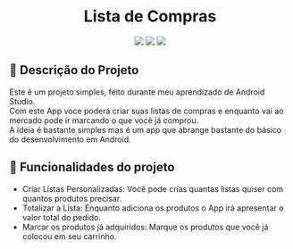 <h1 align="center"> Lista de Compras </h1>
<p align="center">
<img src="https://user-images.githubusercontent.com/99930836/182441299-87df9b36-83fa-4a55-9adc-bbbf1b47ac3b.PNG"/>
<img src="https://user-images.githubusercontent.com/99930836/182445031-a76afa51-9075-4095-a0d6-297c3c2b0923.PNG"/>
<img src="https://user-images.githubusercontent.com/99930836/182445013-e7acc2d8-2fa0-441e-903f-a7352face636.PNG"/>
</p>

## :memo: Descrição do Projeto
Este é um projeto simples, feito durante meu aprendizado de Android Studio.<br>
Com este App voce poderá criar suas listas de compras e enquanto vai ao mercado pode ir marcando o que você já comprou.<br>
A ideia é bastante simples mas é um app que abrange bastante do básico do desenvolvimento em Android.<br>



## :hammer: Funcionalidades do projeto

- Criar Listas Personalizadas: Você pode crias quantas listas quiser com quantos produtos precisar.
- Totalizar a Lista: Enquanto adiciona os produtos o App irá apresentar o valor total do pedido.
- Marcar os produtos já adquiridos: Marque os produtos que você já colocou em seu carrinho.
